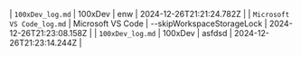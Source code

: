 
| `100xDev_log.md` | 100xDev | enw | 2024-12-26T21:21:24.782Z |
| `Microsoft VS Code_log.md` | Microsoft VS Code | --skipWorkspaceStorageLock | 2024-12-26T21:23:08.158Z |
| `100xDev_log.md` | 100xDev | asfdsd | 2024-12-26T21:23:14.244Z |
